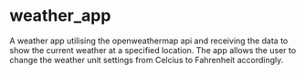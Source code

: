# weather_app

A weather app utilising the openweathermap api and receiving the data to show the current weather at a specified location.
The app allows the user to change the weather unit settings from Celcius to Fahrenheit accordingly.
